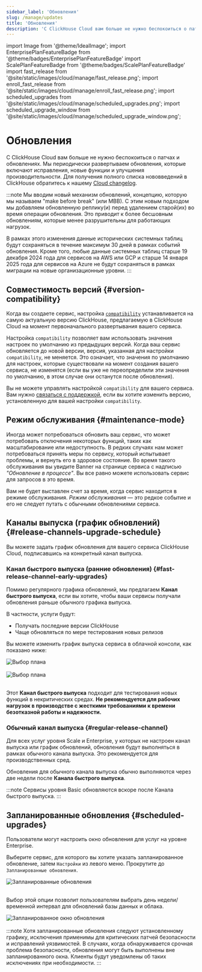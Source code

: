 ```yaml
---
sidebar_label: 'Обновления'
slug: /manage/updates
title: 'Обновления'
description: 'С ClickHouse Cloud вам больше не нужно беспокоиться о патчах и обновлениях. Мы периодически развертываем обновления, которые включают исправления, новые функции и улучшения производительности.'
---
```


import Image from '@theme/IdealImage';
import EnterprisePlanFeatureBadge from '@theme/badges/EnterprisePlanFeatureBadge'
import ScalePlanFeatureBadge from '@theme/badges/ScalePlanFeatureBadge'
import fast_release from '@site/static/images/cloud/manage/fast_release.png';
import enroll_fast_release from '@site/static/images/cloud/manage/enroll_fast_release.png';
import scheduled_upgrades from '@site/static/images/cloud/manage/scheduled_upgrades.png';
import scheduled_upgrade_window from '@site/static/images/cloud/manage/scheduled_upgrade_window.png';


# Обновления

С ClickHouse Cloud вам больше не нужно беспокоиться о патчах и обновлениях. Мы периодически развертываем обновления, которые включают исправления, новые функции и улучшения производительности. Для получения полного списка нововведений в ClickHouse обратитесь к нашему [Cloud changelog](/cloud/reference/changelog.md).

:::note
Мы вводим новый механизм обновлений, концепцию, которую мы называем "make before break" (или MBB). С этим новым подходом мы добавляем обновленную реплику(и) перед удалением старой(их) во время операции обновления. Это приводит к более бесшовным обновлениям, которые менее разрушительны для работающих нагрузок.

В рамках этого изменения данные исторических системных таблиц будут сохраняться в течение максимум 30 дней в рамках событий обновления. Кроме того, любые данные системных таблиц старше 19 декабря 2024 года для сервисов на AWS или GCP и старше 14 января 2025 года для сервисов на Azure не будут сохраняться в рамках миграции на новые организационные уровни.
:::

## Совместимость версий {#version-compatibility}

Когда вы создаете сервис, настройка [`compatibility`](/operations/settings/settings#compatibility) устанавливается на самую актуальную версию ClickHouse, предлагаемую в ClickHouse Cloud на момент первоначального развертывания вашего сервиса.

Настройка `compatibility` позволяет вам использовать значения настроек по умолчанию из предыдущих версий. Когда ваш сервис обновляется до новой версии, версия, указанная для настройки `compatibility`, не меняется. Это означает, что значения по умолчанию для настроек, которые существовали на момент создания вашего сервиса, не изменятся (если вы уже не переопределили эти значения по умолчанию, в этом случае они останутся после обновления).

Вы не можете управлять настройкой `compatibility` для вашего сервиса. Вам нужно [связаться с поддержкой](https://clickhouse.com/support/program), если вы хотите изменить версию, установленную для вашей настройки `compatibility`.

## Режим обслуживания {#maintenance-mode}

Иногда может потребоваться обновить ваш сервис, что может потребовать отключения некоторых функций, таких как масштабирование или недоступность. В редких случаях нам может потребоваться принять меры по сервису, который испытывает проблемы, и вернуть его в здоровое состояние. Во время такого обслуживания вы увидите Banner на странице сервиса с надписью _"Обновление в процессе"_. Вы все равно можете использовать сервис для запросов в это время.

Вам не будет выставлен счет за время, когда сервис находится в режиме обслуживания. _Режим обслуживания_ — это редкое событие и его не следует путать с обычными обновлениями сервиса.

## Каналы выпуска (график обновлений) {#release-channels-upgrade-schedule}

Вы можете задать график обновления для вашего сервиса ClickHouse Cloud, подписавшись на конкретный канал выпуска.

### Канал быстрого выпуска (ранние обновления) {#fast-release-channel-early-upgrades}

<ScalePlanFeatureBadge feature="Канал быстрого выпуска"/>

Помимо регулярного графика обновлений, мы предлагаем **Канал быстрого выпуска**, если вы хотите, чтобы ваши сервисы получали обновления раньше обычного графика выпуска.

В частности, услуги будут:

- Получать последние версии ClickHouse
- Чаще обновляться по мере тестирования новых релизов

Вы можете изменить график выпуска сервиса в облачной консоли, как показано ниже:

<div class="eighty-percent">
    <Image img={fast_release} size="lg" alt="Выбор плана" border/>
</div>
<br/>

<div class="eighty-percent">
    <Image img={enroll_fast_release} size="lg" alt="Выбор плана" border/>
</div>
<br/>

Этот **Канал быстрого выпуска** подходит для тестирования новых функций в некритических средах. **Не рекомендуется для рабочих нагрузок в производстве с жесткими требованиями к времени безотказной работы и надежности.**

### Обычный канал выпуска {#regular-release-channel}

Для всех услуг уровня Scale и Enterprise, у которых не настроен канал выпуска или график обновлений, обновления будут выполняться в рамках обычного канала выпуска. Это рекомендуется для производственных сред.

Обновления для обычного канала выпуска обычно выполняются через две недели после **Канала быстрого выпуска**.

:::note
Сервисы уровня Basic обновляются вскоре после Канала быстрого выпуска.
:::

## Запланированные обновления {#scheduled-upgrades}

<EnterprisePlanFeatureBadge feature="Запланированные обновления" linking_verb_are="true"/>

Пользователи могут настроить окно обновления для услуг на уровне Enterprise.

Выберите сервис, для которого вы хотите указать запланированное обновление, затем `Настройки` из левого меню. Прокрутите до `Запланированные обновления`.

<div class="eighty-percent">
    <Image img={scheduled_upgrades} size="lg" alt="Запланированные обновления" border/>
</div>
<br/>

Выбор этой опции позволит пользователям выбрать день недели/временной интервал для обновлений базы данных и облака.

<div class="eighty-percent">
    <Image img={scheduled_upgrade_window} size="lg" alt="Запланированное окно обновления" border/>
</div>
<br/>
:::note
Хотя запланированные обновления следуют установленному графику, исключения применимы для критических патчей безопасности и исправлений уязвимостей. В случаях, когда обнаруживается срочная проблема безопасности, обновления могут быть выполнены вне запланированного окна. Клиенты будут уведомлены об таких исключениях при необходимости.
:::
